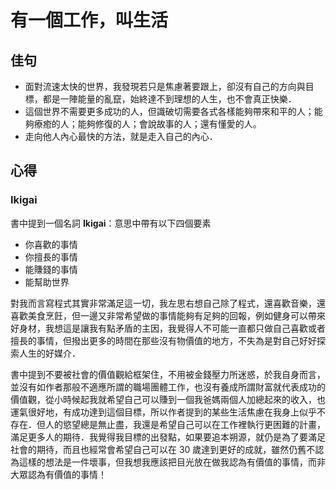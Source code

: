 # 有一個工作，叫生活

## 佳句

* 面對流速太快的世界，我發現若只是焦慮著要跟上，卻沒有自己的方向與目標，都是一陣能量的亂竄，始終達不到理想的人生，也不會真正快樂．
* 這個世界不需要更多成功的人，但識破切需要各式各樣能夠帶來和平的人；能夠療癒的人；能夠修復的人；會說故事的人；還有懂愛的人。
* 走向他人內心最快的方法，就是走入自己的內心．

## 心得

### Ikigai

書中提到一個名詞 <b>Ikigai</b>：意思中帶有以下四個要素
* 你喜歡的事情
* 你擅長的事情
* 能賺錢的事情
* 能幫助世界

對我而言寫程式其實非常滿足這一切，我左思右想自己除了程式，還喜歡音樂，還喜歡美食烹飪，但一邊又非常希望做的事情能夠有足夠的回報，例如健身可以帶來好身材，我想這是讓我有點矛盾的主因，我覺得人不可能一直都只做自己喜歡或者擅長的事情，但撥出更多的時間在那些沒有物價值的地方，不失為是對自己好好探索人生的好媒介．


書中提到不要被社會的價值觀給框架住，不用被金錢壓力所迷惑，於我自身而言，並沒有如作者那般不適應所謂的職場團體工作，也沒有養成所謂財富就代表成功的價值觀，從小時候起我就希望自己可以賺到一個我爸媽兩個人加總起來的收入，也運氣很好地，有成功達到這個目標，所以作者提到的某些生活焦慮在我身上似乎不存在．但人的慾望總是無止盡，我還是希望自己可以在工作裡執行更困難的計畫，滿足更多人的期待．我覺得我目標的出發點，如果要追本朔源，就仍是為了要滿足社會的期待，而且也經常會希望自己可以在 30 歲達到更好的成就，雖然仍舊不認為這樣的想法是一件壞事，但我想我應該把目光放在做我認為有價值的事情，而非大眾認為有價值的事情！
